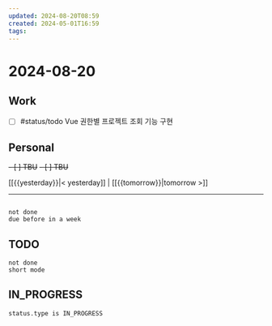 ```yaml
---
updated: 2024-08-20T08:59
created: 2024-05-01T16:59
tags: 
---
```


# 2024-08-20  

## Work

- [ ] #status/todo Vue 권한별 프로젝트 조회 기능 구현

## Personal

<del>- [ ] TBU</del>
<del>- [ ] TBU</del>


  
  
[[{{yesterday}}|< yesterday]] | [[{{tomorrow}}|tomorrow >]]  
  
---  

```tasks

not done
due before in a week
```



## TODO
```tasks  
not done  
short mode  
```

## IN_PROGRESS
```tasks  
status.type is IN_PROGRESS
```

